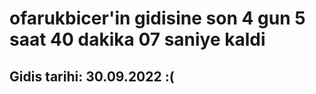 # ofarukbicer'in gidisine son 4 gun 5 saat 40 dakika 07 saniye kaldi

## Gidis tarihi: 30.09.2022 :(